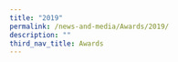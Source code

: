 ```yaml
---
title: "2019"
permalink: /news-and-media/Awards/2019/
description: ""
third_nav_title: Awards
---
```

